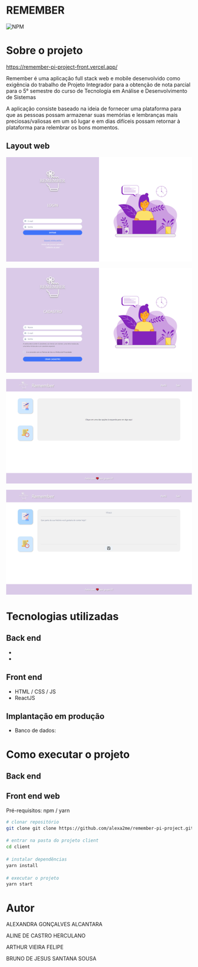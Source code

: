 # REMEMBER
![NPM](https://img.shields.io/npm/l/react)

# Sobre o projeto

https://remember-pi-project-front.vercel.app/

Remember é uma aplicação full stack web e mobile desenvolvido como exigência do trabalho de Projeto Integrador  para a obtenção de nota parcial para o 5° semestre do curso de Tecnologia em Análise e Desenvolvimento de Sistemas

A aplicação consiste baseado na ideia de fornecer uma plataforma para que as pessoas possam armazenar suas memórias e lembranças mais preciosas/valiosas em um só lugar e em dias difíceis possam retornar à plataforma para relembrar os bons momentos.

## Layout web
![Tela-login](https://github.com/bruno-jssousa/assets/blob/main/Login-remember.png?raw=true)


![Main](https://github.com/bruno-jssousa/assets/blob/main/cadastro-remember.png?raw=true)


![Home](https://github.com/bruno-jssousa/assets/blob/main/main--remember.png?raw=true)

![Web 2](https://github.com/bruno-jssousa/assets/blob/main/write--remember.png?raw=true)



# Tecnologias utilizadas
## Back end
-
-
## Front end
- HTML / CSS / JS 
- ReactJS

## Implantação em produção
- Banco de dados: 

# Como executar o projeto

## Back end


## Front end web
Pré-requisitos: npm / yarn

```bash
# clonar repositório
git clone git clone https://github.com/alexa2me/remember-pi-project.git

# entrar na pasta do projeto client
cd client

# instalar dependências
yarn install

# executar o projeto
yarn start
```

# Autor

ALEXANDRA GONÇALVES ALCANTARA

ALINE DE CASTRO HERCULANO

ARTHUR VIEIRA FELIPE

BRUNO DE JESUS SANTANA SOUSA
